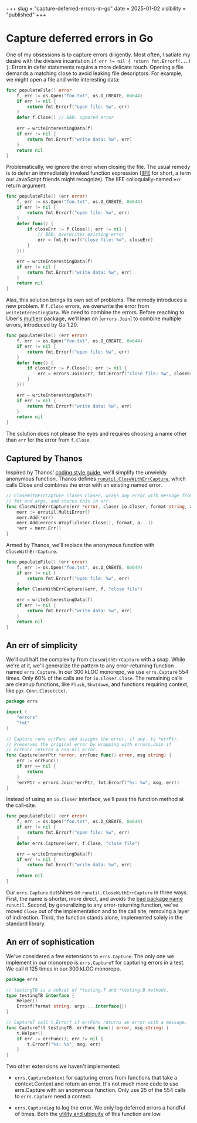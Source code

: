 +++
slug = "capture-deferred-errors-in-go"
date = 2025-01-02
visibility = "published"
+++

# Capture deferred errors in Go

One of my obsessions is to capture errors diligently. Most often, I satiate my
desire with the divisive incantation `if err != nil { return fmt.Errorf(...) }`.
Errors in defer statements require a more delicate touch. Opening a file demands
a matching close to avoid leaking file descriptors. For example, we might open a
file and write interesting data:

```go
func populateFile() error
	f, err := os.Open("foo.txt", os.O_CREATE, 0o644)
	if err != nil {
		return fmt.Errorf("open file: %w", err)
	}
	defer f.Close() // BAD: ignored error
	
	err = writeInterestingData(f)
	if err != nil {
		return fmt.Errorf("write data: %w", err)
	}
	return nil
}
```

Problematically, we ignore the error when closing the file. The usual remedy is
to defer an immediately invoked function expression ([IIFE] for short, a term our
JavaScript friends might recognize). The IIFE colloquially-named `err` return
argument.

[IIFE]: https://developer.mozilla.org/en-US/docs/Glossary/IIFE

```go
func populateFile() (err error)
	f, err := os.Open("foo.txt", os.O_CREATE, 0o644)
	if err != nil {
		return fmt.Errorf("open file: %w", err)
	}
	defer func() {
		if closeErr := f.Close(); err != nil {
			// BAD: overwrites existing error
			err = fmt.Errorf("close file: %w", closeErr)
		}
	}()

	err = writeInterestingData(f)
	if err != nil {
		return fmt.Errorf("write data: %w", err)
	}
	return nil
}
```

Alas, this solution brings its own set of problems. The remedy introduces a new
problem. If `f.Close` errors, we overwrite the error from
`writeInterestingData`. We need to combine the errors. Before reaching to Uber's
[multierr] package, we'll lean on [`errors.Join`] to combine multiple errors,
introduced by Go 1.20.

```go
func populateFile() (err error)
	f, err := os.Open("foo.txt", os.O_CREATE, 0o644)
	if err != nil {
		return fmt.Errorf("open file: %w", err)
	}
	defer func() {
		if closeErr := f.Close(); err != nil {
			err = errors.Join(err, fmt.Errorf("close file: %w", closeErr))
		}
	}()

	err = writeInterestingData(f)
	if err != nil {
		return fmt.Errorf("write data: %w", err)
	}
	return nil
}
```

The solution does not please the eyes and requires choosing a name other than
`err` for the error from `f.Close`.

[multierr]: https://github.com/uber-go/multierr

## Captured by Thanos

Inspired by Thanos' [coding style guide], we'll simplify the unwieldy anonymous
function. Thanos defines [`runutil.CloseWithErrCapture`], which calls Close and combines
the error with an existing named error.

[coding style guide]: https://thanos.io/tip/contributing/coding-style-guide.md/#defers-dont-forget-to-check-returned-errors
[`runutil.CloseWithErrCapture`]: https://github.com/thanos-io/thanos/blob/ca40906c83d94cfcbe4bcc181a286663aeb268d5/pkg/runutil/runutil.go#L156

```go
// CloseWithErrCapture closes closer, wraps any error with message from
// fmt and args, and stores this in err.
func CloseWithErrCapture(err *error, closer io.Closer, format string, a ...any) {
	merr := errutil.MultiError{}
	merr.Add(*err)
	merr.Add(errors.Wrapf(closer.Close(), format, a...))
	*err = merr.Err()
}
```

Armed by Thanos, we'll replace the anonymous function with `CloseWithErrCapture`.

```go
func populateFile() (err error)
	f, err := os.Open("foo.txt", os.O_CREATE, 0o644)
	if err != nil {
		return fmt.Errorf("open file: %w", err)
	}
	defer CloseWithErrCapture(&err, f, "close file")

	err = writeInterestingData(f)
	if err != nil {
		return fmt.Errorf("write data: %w", err)
	}
	return nil
}
```

## An err of simplicity

We'll cull half the complexity from `CloseWithErrCapture` with a snap. While
we're at it, we'll generalize the pattern to any error-returning function named
`errs.Capture`. In our 300 kLOC monorepo, we use `errs.Capture` 554 times. Only
60% of the calls are for `io.Closer.Close`. The remaining calls are cleanup
functions, like `Flush`, `Shutdown`, and functions requiring context, like
`pgx.Conn.Close(ctx)`.

```go
package errs

import (
	"errors"
	"fmt"
)

// Capture runs errFunc and assigns the error, if any, to *errPtr.
// Preserves the original error by wrapping with errors.Join if
// errFunc returns a non-nil error.
func Capture(errPtr *error, errFunc func() error, msg string) {
	err := errFunc()
	if err == nil {
		return
	}
	*errPtr = errors.Join(*errPtr, fmt.Errorf("%s: %w", msg, err))
}
```

Instead of using an `io.Closer` interface, we'll pass the function method at the
call-site.

```go
func populateFile() (err error)
	f, err := os.Open("foo.txt", os.O_CREATE, 0o644)
	if err != nil {
		return fmt.Errorf("open file: %w", err)
	}
	defer errs.Capture(&err, f.Close, "close file")

	err = writeInterestingData(f)
	if err != nil {
		return fmt.Errorf("write data: %w", err)
	}
	return nil
}
```

Our `errs.Capture` outshines on `runutil.CloseWithErrCapture` in three ways. First,
the name is shorter, more direct, and avoids the [bad package name] `runutil`.
Second, by generalizing to any error-returning function, we've moved `Close` out
of the implementation and to the call site, removing a layer of indirection.
Third, the function stands alone, implemented solely in the standard library.

[bad package name]: https://go.dev/blog/package-names#bad-package-names

## An err of sophistication

We've considered a few extensions to `errs.Capture`. The only one we implement
in our monorepo is `errs.CaptureT` for capturing errors in a test. We call it
125 times in our 300 kLOC monorepo.

```go
package errs

// testingTB is a subset of *testing.T and *testing.B methods.
type testingTB interface {
	Helper()
	Errorf(format string, args ...interface{})
}

// CaptureT call t.Errorf if errFunc returns an error with a message.
func CaptureT(t testingTB, errFunc func() error, msg string) {
	t.Helper()
	if err := errFunc(); err != nil {
		t.Errorf("%s: %s", msg, err)
	}
}
```

Two other extensions we haven't implemented:

- `errs.CaptureContext` for capturing errors from functions that take a
  context.Context and return an error. It's not much more code to use errs.Capture
  with an anonymous function. Only use 25 of the 554 calls to `errs.Capture` need
  a context.

- `errs.CaptureLog` to log the error. We only log deferred errors a handful of
  times. Both the [utility and ubiquity] of this function are low.

[utility and ubiquity]: https://github.com/google/guava/wiki/PhilosophyExplained#when-in-doubt
